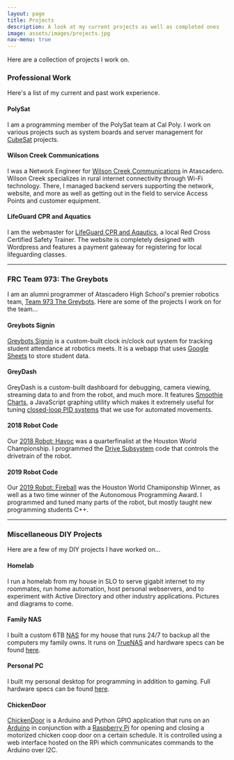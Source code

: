 ```yaml
---
layout: page
title: Projects
description: A look at my current projects as well as completed ones
image: assets/images/projects.jpg
nav-menu: true
---
```


Here are a collection of projects I work on.

### Professional Work

Here's a list of my current and past work experience.

#### PolySat

I am a programming member of the PolySat team at Cal Poly. I work on various projects such as system boards and server management for [CubeSat](https://www.cubesat.org) projects.

#### Wilson Creek Communications

I was a Network Engineer for [Wilson Creek Communications](https://www.wilson-creek.net/) in Atascadero. Wilson Creek specializes in rural internet connectivity through Wi-Fi technology. There, I managed backend servers supporting the network, website, and more as well as getting out in the field to service Access Points and customer equipment.

#### LifeGuard CPR and Aquatics

I am the webmaster for [LifeGuard CPR and Aqautics](https://lifeguardcpr.com), a local Red Cross Certified Safety Trainer. The website is completely designed with Wordpress and features a payment gateway for registering for local lifeguarding classes.

---

### FRC Team 973: The Greybots

I am an alumni programmer of Atascadero High School's premier robotics team, [Team 973 The Greybots](https://greybots.com). Here are some of the projects I work on for the team...

#### Greybots Signin

[Greybots Signin](https://github.com/Team973/greybots-signin) is a custom-built clock in/clock out system for tracking student attendance at robotics meets. It is a webapp that uses [Google Sheets](https://sheets.google.com) to store student data.

#### GreyDash

GreyDash is a custom-built dashboard for debugging, camera viewing, streaming data to and from the robot, and much more. It features [Smoothie Charts](http://smoothiecharts.org), a JavaScript graphing utility which makes it extremely useful for tuning [closed-loop PID systems](https://en.wikipedia.org/wiki/PID_controller) that we use for automated movements.

#### 2018 Robot Code

Our [2018 Robot: Havoc](https://github.com/Team973/2018-inseason) was a quarterfinalist at the Houston World Championship. I programmed the [Drive Subsystem](https://github.com/Team973/2018-inseason/blob/dev/src/subsystems/Drive.h) code that controls the drivetrain of the robot.

#### 2019 Robot Code

Our [2019 Robot: Fireball](https://github.com/Team973/2019-inseason) was the Houston World Chamiponship Winner, as well as a two time winner of the Autonomous Programming Award. I programmed and tuned many parts of the robot, but mostly taught new programming students C++.

---

### Miscellaneous DIY Projects

Here are a few of my DIY projects I have worked on...

#### Homelab

I run a homelab from my house in SLO to serve gigabit internet to my roommates, run home automation, host personal webservers, and to experiment with Active Directory and other industry applications. Pictures and diagrams to come.

#### Family NAS

I built a custom 6TB [NAS](https://en.wikipedia.org/wiki/Network-attached_storage) for my house that runs 24/7 to backup all the computers my family owns. It runs on [TrueNAS](https://truenas.org) and hardware specs can be found [here](https://pcpartpicker.com/list/G96XRk).

#### Personal PC

I built my personal desktop for programming in addition to gaming. Full hardware specs can be found [here](https://pcpartpicker.com/list/mxDdFG).

#### ChickenDoor

[ChickenDoor](https://github.com/Chris2fourlaw/ChickenDoor) is a Arduino and Python GPIO application that runs on an [Arduino](https://www.arduino.cc) in conjunction with a [Raspberry Pi](https://www.raspberrypi.org) for opening and closing a motorized chicken coop door on a certain schedule. It is controlled using a web interface hosted on the RPi which communicates commands to the Arduino over I2C.
